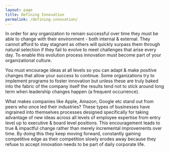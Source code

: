 ```yaml
---
layout: page
title: Defining Innovation
permalink: /defining-innovation/
---
```

In order for any organization to remain successful over time they must be able to change with their environment - both internal & external. They cannot afford to stay stagnant as others will quickly surpass them through natural selection if they fail to evolve to meet challenges that arise every day. To enable this evolution process innovation must become part of your organizational culture. 

You must encourage ideas at all levels so you can adapt & make positive changes that allow your success to continue. Some organizations try to implement programs to foster innovation but unless these are truly baked into the fabric of the company itself the results tend not to stick around long term when leadership changes happen (a frequent occurrence). 

What makes companies like Apple, Amazon, Google etc stand out from peers who once led their industries? These types of businesses have ingrained into themselves processes designed specifically for taking advantage of new ideas across all levels of employee expertise from entry level up to executive & board level positions. This encouragement leads to true & impactful change rather than merely incremental improvements over time. By doing this they keep moving forward, constantly gaining competitive edge as their competition slowly erodes away because they refuse to accept innovation needs to be part of daily corporate life.
